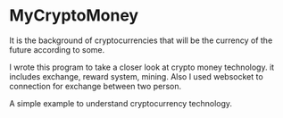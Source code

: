 # MyCryptoMoney

It is the background of cryptocurrencies that will be the currency of the future according to some.

I wrote this program to take a closer look at crypto money technology. it includes exchange, reward system, mining. Also I used websocket to connection for exchange between two person. 

A simple example to understand cryptocurrency technology. 


